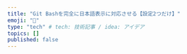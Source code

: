 ```yaml
---
title: "Git Bashを完全に日本語表示に対応させる【設定2つだけ】"
emoji: "📘"
type: "tech" # tech: 技術記事 / idea: アイデア
topics: []
published: false
---
```

